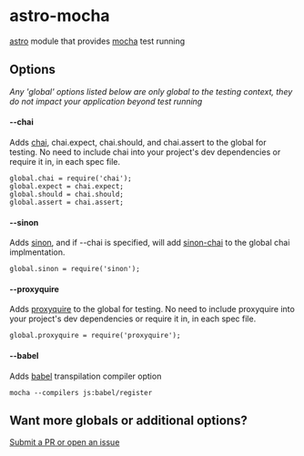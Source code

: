 # astro-mocha
[astro](https://www.npmjs.com/package/astro) module that provides [mocha](https://www.npmjs.com/package/mocha) test running


## Options

*Any 'global' options listed below are only global to the testing context, they do not impact your application beyond test running*

#### --chai

Adds [chai](https://www.npmjs.com/package/chai), chai.expect, chai.should, and chai.assert to the global for testing.  No need to include chai into your project's dev dependencies or require it in, in each spec file.

```
global.chai = require('chai');
global.expect = chai.expect;
global.should = chai.should;
global.assert = chai.assert;
```

#### --sinon

Adds [sinon](https://www.npmjs.com/package/sinon), and if --chai is specified, will add [sinon-chai](https://www.npmjs.com/package/sinon-chai) to the global chai implmentation.

```
global.sinon = require('sinon');
```

#### --proxyquire
Adds [proxyquire](https://www.npmjs.com/package/proxyquire) to the global for testing. No need to include proxyquire into your project's dev dependencies or require it in, in each spec file.

```
global.proxyquire = require('proxyquire');
```

#### --babel

Adds [babel](https://github.com/babel/babel) transpilation compiler option

```
mocha --compilers js:babel/register
```



## Want more globals or additional options?

[Submit a PR or open an issue](https://github.com/CollinEstes/astro-mocha)


